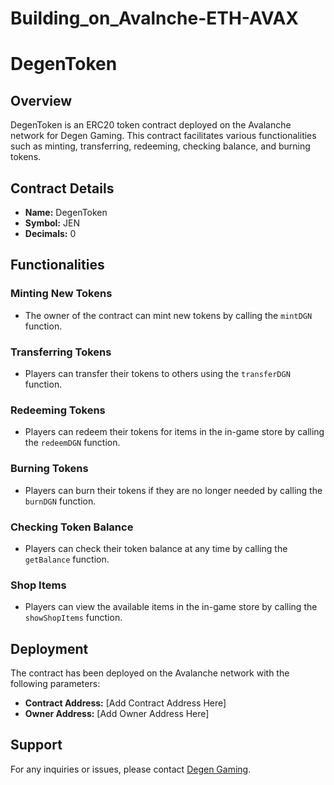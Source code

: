 # Building_on_Avalnche-ETH-AVAX

# DegenToken

## Overview

DegenToken is an ERC20 token contract deployed on the Avalanche network for Degen Gaming. This contract facilitates various functionalities such as minting, transferring, redeeming, checking balance, and burning tokens.

## Contract Details

- **Name:** DegenToken
- **Symbol:** JEN
- **Decimals:** 0

## Functionalities

### Minting New Tokens
- The owner of the contract can mint new tokens by calling the `mintDGN` function.

### Transferring Tokens
- Players can transfer their tokens to others using the `transferDGN` function.

### Redeeming Tokens
- Players can redeem their tokens for items in the in-game store by calling the `redeemDGN` function.

### Burning Tokens
- Players can burn their tokens if they are no longer needed by calling the `burnDGN` function.

### Checking Token Balance
- Players can check their token balance at any time by calling the `getBalance` function.

### Shop Items
- Players can view the available items in the in-game store by calling the `showShopItems` function.

## Deployment

The contract has been deployed on the Avalanche network with the following parameters:

- **Contract Address:** [Add Contract Address Here]
- **Owner Address:** [Add Owner Address Here]

## Support

For any inquiries or issues, please contact [Degen Gaming](https://example.com).
